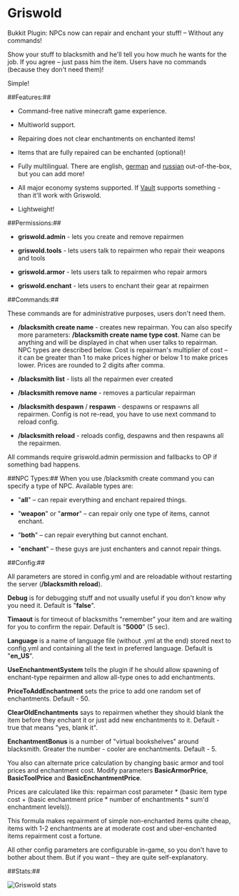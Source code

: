 Griswold
=========

Bukkit Plugin: NPCs now can repair and enchant your stuff! – Without any commands!

Show your stuff to blacksmith and he'll tell you how much he wants for the job. If you agree – just pass him the item. Users have no commands (because they don't need them)!

Simple!

##Features:##

* Command-free native minecraft game experience.

* Multiworld support.

* Repairing does not clear enchantments on enchanted items!

* Items that are fully repaired can be enchanted (optional)!

* Fully multilingual. There are english, [german](https://github.com/downloads/toxuin/Griswold/de_DE.yml) and [russian](https://github.com/downloads/toxuin/Griswold/ru_RU.yml) out-of-the-box, but you can add more!

* All major economy systems supported. If [Vault](http://dev.bukkit.org/server-mods/vault/) supports something - than it'll work with Griswold.

* Lightweight!

##Permissions:##

* **griswold.admin** - lets you create and remove repairmen

* **griswold.tools** - lets users talk to repairmen who repair their weapons and tools

* **griswold.armor** - lets users talk to repairmen who repair armors

* **griswold.enchant** - lets users to enchant their gear at repairmen

##Commands:##

These commands are for administrative purposes, users don't need them.

* **/blacksmith create name** - creates new repairman. You can also specify more parameters: **/blacksmith create name type cost**. Name can be anything and will be displayed in chat when user talks to repairman. NPC types are described below. Cost is repairman's multiplier of cost – it can be greater than 1 to make prices higher or below 1 to make prices lower. Prices are rounded to 2 digits after comma.

* **/blacksmith list** - lists all the repairmen ever created

* **/blacksmith remove name** - removes a particular repairman

* **/blacksmith despawn** / **respawn** - despawns or respawns all repairmen. Config is not re-read, you have to use next command to reload config.

* **/blacksmith reload** - reloads config, despawns and then respawns all the repairmen.

All commands require griswold.admin permission and fallbacks to OP if something bad happens.

##NPC Types:##
When you use /blacksmith create command you can specify a type of NPC. Available types are:

* "**all**" – can repair everything and enchant repaired things.

* "**weapon**" or "**armor**" – can repair only one type of items, cannot enchant.

* "**both**" – can repair everything but cannot enchant.

* "**enchant**"  – these guys are just enchanters and cannot repair things.

##Config:##

All parameters are stored in config.yml and are reloadable without restarting the server (**/blacksmith reload**). 

**Debug** is for debugging stuff and not usually useful if you don't know why you need it. Default is "**false**".

**Timaout** is for timeout of blacksmiths "remember" your item and are waiting for you to confirm the repair. Default is "**5000**" (5 sec).

**Language** is a name of language file (without .yml at the end) stored next to config.yml and containing all the text in preferred language. Default is "**en_US**".

**UseEnchantmentSystem** tells the plugin if he should allow spawning of enchant-type repairmen and allow all-type ones to add enchantments.

**PriceToAddEnchantment** sets the price to add one random set of enchantments. Default - 50.

**ClearOldEnchantments** says to repairmen whether they should blank the item before they enchant it or just add new enchantments to it. Default - true that means "yes, blank it".

**EnchantmentBonus** is a number of "virtual bookshelves" around blacksmith. Greater the number - cooler are enchantments. Default - 5.

You also can alternate price calculation by changing basic armor and tool prices and enchantment cost. Modify parameters **BasicArmorPrice**, **BasicToolPrice** and **BasicEnchantmentPrice**.

Prices are calculated like this: repairman cost parameter \* (basic item type cost + (basic enchantment price \* number of enchantments \* sum'd enchantment levels)).

This formula makes repairment of simple non-enchanted items quite cheap, items with 1-2 enchantments are at moderate cost and uber-enchanted items repairment cost a fortune.

All other config parameters are configurable in-game, so you don't have to bother about them. But if you want – they are quite self-explanatory.

##Stats:##

![Griswold stats](http://mcstats.org/signature/griswold.png)